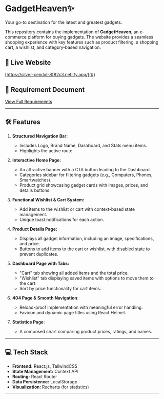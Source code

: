 <!-- <h1> Gadget Haven Link : https://silver-cendol-8f82c3.netlify.app/</h1> -->

# GadgetHeaven✨

Your go-to destination for the latest and greatest gadgets.

This repository contains the implementation of **GadgetHeaven**, an e-commerce
platform for buying gadgets. The website provides a seamless shopping experience
with key features such as product filtering, a shopping cart, a wishlist, and
category-based navigation.

## 🚀 Live Website

[https://silver-cendol-8f82c3.netlify.app/](#)

## 📜 Requirement Document

[View Full Requirements](#)

---

## 🛠 Features

1. **Structured Navigation Bar:**

   - Includes Logo, Brand Name, Dashboard, and Stats menu items.
   - Highlights the active route.

2. **Interactive Home Page:**

   - An attractive banner with a CTA button leading to the Dashboard.
   - Categories sidebar for filtering gadgets (e.g., Computers, Phones,
     Smartwatches).
   - Product grid showcasing gadget cards with images, prices, and details
     buttons.

3. **Functional Wishlist & Cart System:**

   - Add items to the wishlist or cart with context-based state management.
   - Unique toast notifications for each action.

4. **Product Details Page:**

   - Displays all gadget information, including an image, specifications, and
     price.
   - Buttons to add items to the cart or wishlist, with disabled state to
     prevent duplicates.

5. **Dashboard Page with Tabs:**

   - "Cart" tab showing all added items and the total price.
   - "Wishlist" tab displaying saved items with options to move them to the
     cart.
   - Sort by price functionality for cart items.

6. **404 Page & Smooth Navigation:**

   - Reload-proof implementation with meaningful error handling.
   - Favicon and dynamic page titles using React Helmet.

7. **Statistics Page:**
   - A composed chart comparing product prices, ratings, and names.

---

## 💻 Tech Stack

- **Frontend:** React.js, TailwindCSS
- **State Management:** Context API
- **Routing:** React Router
- **Data Persistence:** LocalStorage
- **Visualization:** Recharts (for statistics)

---


